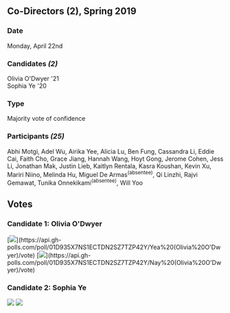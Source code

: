 ## Co-Directors (2), Spring 2019
### Date
Monday, April 22nd
### Candidates *(2)*
Olivia O'Dwyer '21
<br>Sophia Ye '20
### Type
Majority vote of confidence
### Participants *(25)*
Abhi Motgi, Adel Wu, Airika Yee, Alicia Lu, Ben Fung, Cassandra Li, Eddie Cai, Faith Cho, Grace Jiang, Hannah Wang, Hoyt Gong, Jerome Cohen, Jess Li, Jonathan Mak, Justin Lieb, Kaitlyn Rentala, Kasra Koushan, Kevin Xu, Mariri Niino, Melinda Hu, Miguel De Armas<sup>(absentee)</sup>, Qi Linzhi, Rajvi Gemawat, Tunika Onnekikami<sup>(absentee)</sup>, Will Yoo

## Votes
### Candidate 1: Olivia O'Dwyer
[![](https://api.gh-polls.com/poll/01D935X7NS1ECTDN2SZ7TZP42Y/Yea%20(Olivia%20O'Dwyer))](https://api.gh-polls.com/poll/01D935X7NS1ECTDN2SZ7TZP42Y/Yea%20(Olivia%20O'Dwyer)/vote)
[![](https://api.gh-polls.com/poll/01D935X7NS1ECTDN2SZ7TZP42Y/Nay%20(Olivia%20O'Dwyer))](https://api.gh-polls.com/poll/01D935X7NS1ECTDN2SZ7TZP42Y/Nay%20(Olivia%20O'Dwyer)/vote)
### Candidate 2: Sophia Ye
[![](https://api.gh-polls.com/poll/01D935R4S2871AP7SDZ43FSWKT/Yea%20(Sophia%20Ye))](https://api.gh-polls.com/poll/01D935R4S2871AP7SDZ43FSWKT/Yea%20(Sophia%20Ye)/vote)
[![](https://api.gh-polls.com/poll/01D935R4S2871AP7SDZ43FSWKT/Nay%20(Sophia%20Ye))](https://api.gh-polls.com/poll/01D935R4S2871AP7SDZ43FSWKT/Nay%20(Sophia%20Ye)/vote)
